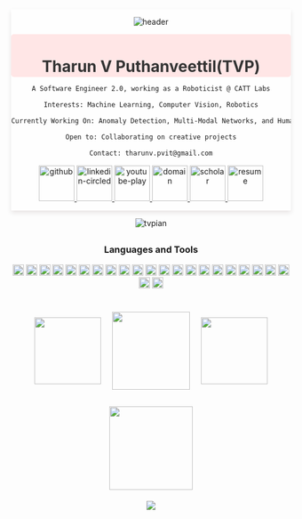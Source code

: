 
<div align="center" style="background-color: rgba(255, 255, 255, 0.8); border-radius: 0.2px; box-shadow: 0 4px 8px rgba(40, 0, 0, 0.1); padding: 0.2px;">

![header](https://capsule-render.vercel.app/api?type=venom&height=300&weight=400&color=gradient&text=TVPIAN&textBg=false&fontColor=5c32a8&&fontSize=80&reversal=false&section=header&stroke=000FF00&descSize=18&descAlign=75&descAlignY=63)
<div style="background-color: #ffe6e6; padding: 2px; border-radius: 5px;">
  <h1 style="color: #333; margin-bottom: 0; font-weight: bold">Tharun V Puthanveettil(TVP)</h1>
 <!-- <p style="color: #666; margin: 8px 0; font-weight: bold">A Software Engineer 2.0, working as a Roboticist @ CATT Labs</p>
  <p style="color: #666; margin: 8px 0; font-weight: bold"><strong>Interests:</strong> Machine Learning, Computer Vision, Robotics</p>
  <p style="color: #666; margin: 8px 0; font-weight: bold"><strong>Currently Working On:</strong> Anomaly Detection, Multi-Modal Networks, and Human-Robot Interaction</p>
  <p style="color: #666; margin: 8px 0; font-weight: bold"><strong>Open to:</strong> Collaborating on creative projects</p>
  <p style="color: #666; margin-bottom: 5px; font-weight: bold;"><strong>Contact:</strong> <a href="mailto:tharunv.pvit@gmail.com" style="color: #3498db; text-decoration: none;">tharunv.pvit@gmail.com</a></p> -->
</div>

```markdown
A Software Engineer 2.0, working as a Roboticist @ CATT Labs

Interests: Machine Learning, Computer Vision, Robotics

Currently Working On: Anomaly Detection, Multi-Modal Networks, and Human-Robot Interaction

Open to: Collaborating on creative projects

Contact: tharunv.pvit@gmail.com
```


 <!-- <a href="https://twitter.com/comicnerd07" target="blank"><img align="center" src="https://raw.githubusercontent.com/rahuldkjain/github-profile-readme-generator/master/src/images/icons/Social/twitter.svg" alt="comicnerd07" height="30" width="40" /></a> -->
<!--  <a href="https://www.linkedin.com/in/tvpian/" target="blank"><img align="center" src="https://raw.githubusercontent.com/rahuldkjain/github-profile-readme-generator/master/src/images/icons/Social/linked-in-alt.svg" alt="tvpian" height="30" width="40" /></a>
 <!-- <a href="https://instagram.com/sir_caustic" target="blank"><img align="center" src="https://raw.githubusercontent.com/rahuldkjain/github-profile-readme-generator/master/src/images/icons/Social/instagram.svg" alt="sir_caustic" height="30" width="40" /></a> -->
  <!--<a href="https://medium.com/bchukkal" target="blank"><img align="center" src="https://raw.githubusercontent.com/rahuldkjain/github-profile-readme-generator/master/src/images/icons/Social/medium.svg" alt="bchukkal" height="30" width="40" /></a>-->
<!--  <a href="https://www.youtube.com/channel/UC9dTN0_IDjY5P1IWNWNg2jQ" target="blank"><img align="center" src="https://raw.githubusercontent.com/rahuldkjain/github-profile-readme-generator/master/src/images/icons/Social/youtube.svg" alt="sir_caustic" height="30" width="40" /></a>
  <a href="https://scholar.google.com/citations?user=Vre9wQQAAAAJ&hl=en" target="blank"><img align="center" src="https://img.shields.io/badge/ResearchGate-00CCBB?style=for-the-badge&logo=ResearchGate&logoColor=white" alt="sir_caustic" height="30" width="100" /></a> -->
  <p align="center">
  <a href= "https://github.com/tvpian">
    <img width="64" height="64" src="https://img.icons8.com/nolan/64/E6E6E6/808080/github.png" alt="github"/>
  </a>
  <a href= "https://www.linkedin.com/in/tvpian/">
    <img width="64" height="64" src="https://img.icons8.com/nolan/64/E6E6E6/808080/linkedin-circled.png" alt="linkedin-circled"/>
  </a>
  <a href= "https://www.youtube.com/channel/UC9dTN0_IDjY5P1IWNWNg2jQ">
    <img width="64" height="64" src="https://img.icons8.com/nolan/64/E6E6E6/808080/youtube-play.png" alt="youtube-play"/>
  </a>

  <a href= "https://tvpian.github.io/">
    <img width="64" height="64" src="https://img.icons8.com/nolan/64/E6E6E6/808080/domain.png" alt="domain"/>
  </a>
	
  <a href= "https://scholar.google.com/citations?user=Vre9wQQAAAAJ&hl=en">
    <img width="64" height="64" src="https://img.icons8.com/nolan/64/E6E6E6/808080/google-scholar.png" alt="scholar"/>
  </a>

  <a href= "https://tvpian.github.io/data/Tharun_Resume.pdf">
    <img width="64" height="64" src="https://img.icons8.com/nolan/64/E6E6E6/808080/resume.png" alt="resume"/>
  </a>

  
</div>

<div>
<p align="center"> <img src="https://komarev.com/ghpvc/?username=tvpian&label=Profile%20views&color=0e75b6&style=flat" alt="tvpian" /> </p>
</div>
<h2></h2>
<div align="center">
<h3>Languages and Tools</h3>

<code><img height="20" src="https://img.shields.io/badge/Python-3776AB?style=plastic&logo=python&logoColor=black&labelColor=white&color=white"></code>
<code><img height="20" src="https://img.shields.io/badge/C-00599C?style=plastic&logo=c&logoColor=black&labelColor=white&color=white"></code>
<code><img height="20" src="https://img.shields.io/badge/C%2B%2B-00599C?style=plastic&logo=c%2B%2B&logoColor=black&labelColor=white&color=white"></code>
<code><img height="20" src="https://img.shields.io/badge/TensorFlow-FF6F00?style=plastic&logo=TensorFlow&&logoColor=black&labelColor=white&color=white"></code>
<code><img height="20" src="https://img.shields.io/badge/PyTorch-EE4C2C?style=plastic&logo=PyTorch&logoColor=black&labelColor=white&color=white"></code>
<code><img height="20" src="https://img.shields.io/badge/Numpy-777BB4?style=plastic&logo=numpy&logoColor=black&labelColor=white&color=white"></code>
<code><img height="20" src="https://img.shields.io/badge/scikit_learn-F7931E?style=plastic&logo=scikit-learn&logoColor=black&labelColor=white&color=white"></code> 
<code><img height="20" src="https://img.shields.io/badge/OpenCV-27338e?style=plastic&logo=OpenCV&logoColor=black&labelColor=white&color=white"></code>
<code><img height="20" src="https://img.shields.io/badge/ROS-22314E?style=plastic&logo=ROS&logoColor=black&labelColor=white&color=white"></code>
<code><img height="20" src="https://img.shields.io/badge/javascript-22314E?style=plastic&logo=javascript&logoColor=black&labelColor=white&color=white"></code>
<code><img height="20" src="https://img.shields.io/badge/mysql-22314E?style=plastic&logo=mysql&logoColor=black&labelColor=white&color=white"></code>
<code><img height="20" src="https://img.shields.io/badge/git-22314E?style=plastic&logo=git&logoColor=black&labelColor=white&color=white"></code>
<code><img height="20" src="https://img.shields.io/badge/SciPy-%230C55A5.svg?style=plastic&logo=scipy&logoColor=black&labelColor=white&color=white"></code>
<code><img height="20" src="https://img.shields.io/badge/pandas-%23150458.svg?style=plastic&logo=pandas&logoColor=black&labelColor=white&color=white"></code>
<code><img height="20" src="https://img.shields.io/badge/numpy-%23013243.svg?style=plastic&logo=numpy&logoColor=black&labelColor=white&color=white"></code>
<code><img height="20" src="https://img.shields.io/badge/Matplotlib-%23ffffff.svg?style=plastic&logo=Matplotlib&logoColor=black&labelColor=white&color=white"></code>
<code><img height="20" src="https://img.shields.io/badge/Keras-%23D00000.svg?style=plastic&logo=Keras&logoColor=black&labelColor=white&color=white"></code>
<code><img height="20" src="https://img.shields.io/badge/Linux-FCC624?style=plastic&logo=linux&logoColor=black&labelColor=white&color=white"></code>
<code><img height="20" src="https://img.shields.io/badge/flask-%23000.svg?style=plastic&logo=flask&logoColor=black&labelColor=white&color=white"></code>
<code><img height="20" src="https://img.shields.io/badge/threejs-black?style=plastic&logo=three.js&logoColor=black&labelColor=white&color=white"></code>
<code><img height="20" src="https://img.shields.io/badge/unity-%23000000.svg?style=plastic&logo=unity&logoColor=black&labelColor=white&color=white"></code>
<code><img height="20" src="https://img.shields.io/badge/heroku-%23430098.svg?style=plastic&logo=heroku&logoColor=black&labelColor=white&color=white"></code>
<code><img height="20" src="https://img.shields.io/badge/html5-%23E34F26.svg?style=plastic&logo=html5&logoColor=black&labelColor=white&color=white"></code>
</div>
<h2></h2>

<!--
<div align="center">
<a href="https://github.com/tvpian/github-readme-stats">
  <img height=200 align="center" src="https://github-readme-stats.vercel.app/api?username=tvpian&show_icons=true&theme=dark&icon_color=ffffff&bg_color=000000" />
</a>
<a href="https://github.com/tvpian/convoychat">
  <img height=200 align="center" src="https://github-readme-stats.vercel.app/api/top-langs?username=tvpian&layout=compact&langs_count=8&card_width=320&show_icons=true&theme=dark&icon_color=ffffff&bg_color=000000" />
</a>
</div>
-->

<div align="center">
  <div style="display: flex; justify-content: center; align-items: center; flex-wrap: wrap; background-color: rgba(0, 0, 0, 0);">
    <a href="https://github.com/tvpian/github-readme-stats" style="margin: 10px;">
      <img height=120 src="https://github-readme-stats.vercel.app/api?username=tvpian&show_icons=true&theme=python-dark&icon_color=ffffff&bg_color=00000000" />
    </a>
    <a href="https://github.com/tvpian/convoychat" style="margin: 10px;">
      <img height=140 src="https://github-readme-stats.vercel.app/api/top-langs?username=tvpian&layout=compact&langs_count=8&card_width=200&show_icons=true&theme=python-dark&icon_color=ffffff&bg_color=00000000" />
    </a>
    <a href="https://github.com/tvpian/github-readme-streak-stats" style="margin: 10px;">
      <img height=120 src="http://github-readme-streak-stats.herokuapp.com?user=tvpian&show_icons=true&theme=python-dark&background=00000000" />
    </a>
  </div>
</div>

<div align="center">
  <img height="150" src="https://github-profile-trophy.vercel.app/?username=tvpian&column=-1&theme=chalk&no-bg=true" style="margin-top: 20px;" />
</div>

<div align="center">
  <img src="https://capsule-render.vercel.app/api?type=rect&height=10&width=300&color=gradient&textBg=false&fontColor=5c32a8&fontSize=80&reversal=true&section=footer&stroke=000FF00&descSize=18&descAlign=75&descAlignY=63" style="margin-top: 20px;" />
</div>

<!--
<div align="center">
<p align="center">
  <img src="https://capsule-render.vercel.app/api?text=Hey Everyone!🕹️&animation=fadeIn&type=waving&color=gradient&height=100"/>
</p>
</div>
-->

<!---
tvpian/tvpian is a ✨ special ✨ repository because its `README.md` (this file) appears on your GitHub profile.
You can click the Preview link to take a look at your changes.
--->


